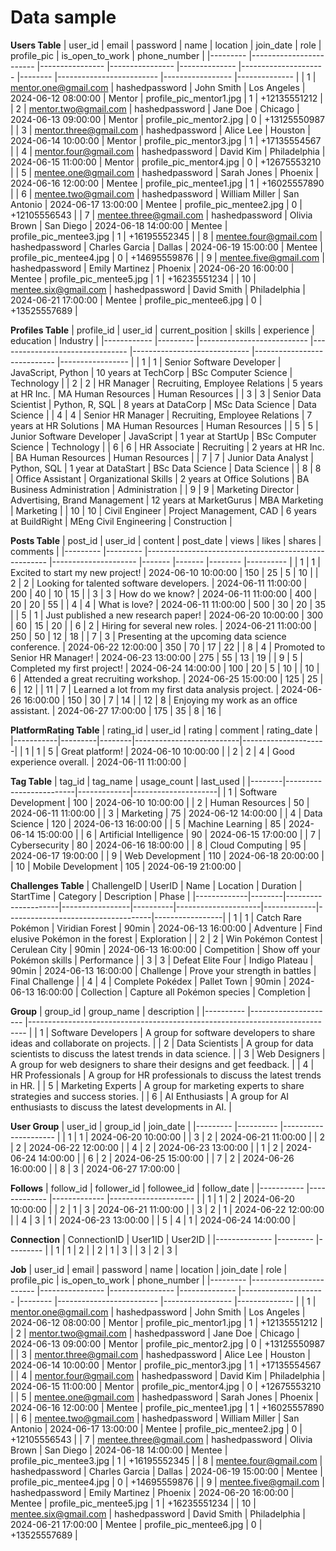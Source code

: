 # Data sample
**Users Table**
| user_id 	| email                  	| password       	| name           	| location     	| join_date           	| role   	| profile_pic             	| is_open_to_work 	| phone_number 	|
|---------	|------------------------	|----------------	|----------------	|--------------	|---------------------	|--------	|-------------------------	|-----------------	|--------------	|
| 1       	| mentor.one@gmail.com   	| hashedpassword 	| John Smith     	| Los Angeles  	| 2024-06-12 08:00:00 	| Mentor 	| profile_pic_mentor1.jpg 	| 1               	| +12135551212 	|
| 2       	| mentor.two@gmail.com   	| hashedpassword 	| Jane Doe       	| Chicago      	| 2024-06-13 09:00:00 	| Mentor 	| profile_pic_mentor2.jpg 	| 0               	| +13125550987 	|
| 3       	| mentor.three@gmail.com 	| hashedpassword 	| Alice Lee      	| Houston      	| 2024-06-14 10:00:00 	| Mentor 	| profile_pic_mentor3.jpg 	| 1               	| +17135554567 	|
| 4       	| mentor.four@gmail.com  	| hashedpassword 	| David Kim      	| Philadelphia 	| 2024-06-15 11:00:00 	| Mentor 	| profile_pic_mentor4.jpg 	| 0               	| +12675553210 	|
| 5       	| mentee.one@gmail.com   	| hashedpassword 	| Sarah Jones    	| Phoenix      	| 2024-06-16 12:00:00 	| Mentee 	| profile_pic_mentee1.jpg 	| 1               	| +16025557890 	|
| 6       	| mentee.two@gmail.com   	| hashedpassword 	| William Miller 	| San Antonio  	| 2024-06-17 13:00:00 	| Mentee 	| profile_pic_mentee2.jpg 	| 0               	| +12105556543 	|
| 7       	| mentee.three@gmail.com 	| hashedpassword 	| Olivia Brown   	| San Diego    	| 2024-06-18 14:00:00 	| Mentee 	| profile_pic_mentee3.jpg 	| 1               	| +16195552345 	|
| 8       	| mentee.four@gmail.com  	| hashedpassword 	| Charles Garcia 	| Dallas       	| 2024-06-19 15:00:00 	| Mentee 	| profile_pic_mentee4.jpg 	| 0               	| +14695559876 	|
| 9       	| mentee.five@gmail.com  	| hashedpassword 	| Emily Martinez 	| Phoenix      	| 2024-06-20 16:00:00 	| Mentee 	| profile_pic_mentee5.jpg 	| 1               	| +16235551234 	|
| 10      	| mentee.six@gmail.com   	| hashedpassword 	| David Smith    	| Philadelphia 	| 2024-06-21 17:00:00 	| Mentee 	| profile_pic_mentee6.jpg 	| 0               	| +13525557689 	|

**Profiles Table**
| profile_id 	| user_id 	| current_position          	| skills                         	| experience                  	| education                  	| Industry        	|
|------------	|---------	|---------------------------	|--------------------------------	|-----------------------------	|----------------------------	|-----------------	|
| 1          	| 1       	| Senior Software Developer 	| JavaScript, Python             	| 10 years at TechCorp        	| BSc Computer Science       	| Technology      	|
| 2          	| 2       	| HR Manager                	| Recruiting, Employee Relations 	| 5 years at HR Inc.          	| MA Human Resources         	| Human Resources 	|
| 3          	| 3       	| Senior Data Scientist     	| Python, R, SQL                 	| 8 years at DataCorp         	| MSc Data Science           	| Data Science    	|
| 4          	| 4       	| Senior HR Manager         	| Recruiting, Employee Relations 	| 7 years at HR Solutions     	| MA Human Resources         	| Human Resources 	|
| 5          	| 5       	| Junior Software Developer 	| JavaScript                     	| 1 year at StartUp           	| BSc Computer Science       	| Technology      	|
| 6          	| 6       	| HR Associate              	| Recruiting                     	| 2 years at HR Inc.          	| BA Human Resources         	| Human Resources 	|
| 7          	| 7       	| Junior Data Analyst       	| Python, SQL                    	| 1 year at DataStart         	| BSc Data Science           	| Data Science    	|
| 8          	| 8       	| Office Assistant          	| Organizational Skills          	| 2 years at Office Solutions 	| BA Business Administration 	| Administration  	|
| 9          	| 9       	| Marketing Director        	| Advertising, Brand Management  	| 12 years at MarketGurus     	| MBA Marketing              	| Marketing       	|
| 10         	| 10      	| Civil Engineer            	| Project Management, CAD        	| 6 years at BuildRight       	| MEng Civil Engineering     	| Construction    	|

**Posts Table**
| post_id 	| user_id 	| content                                             	| post_date           	| views 	| likes 	| shares 	| comments 	|
|---------	|---------	|-----------------------------------------------------	|---------------------	|-------	|-------	|--------	|----------	|
| 1       	| 1       	| Excited to start my new project!                    	| 2024-06-10 10:00:00 	| 150   	| 25    	| 5      	| 10       	|
| 2       	| 2       	| Looking for talented software developers.           	| 2024-06-11 11:00:00 	| 200   	| 40    	| 10     	| 15       	|
| 3       	| 3       	| How do we know?                                     	| 2024-06-11 11:00:00 	| 400   	| 20    	| 20     	| 55       	|
| 4       	| 4       	| What is love?                                       	| 2024-06-11 11:00:00 	| 500   	| 30    	| 20     	| 35       	|
| 5       	| 1       	| Just published a new research paper!                	| 2024-06-20 10:00:00 	| 300   	| 60    	| 15     	| 20       	|
| 6       	| 2       	| Hiring for several new roles.                       	| 2024-06-21 11:00:00 	| 250   	| 50    	| 12     	| 18       	|
| 7       	| 3       	| Presenting at the upcoming data science conference. 	| 2024-06-22 12:00:00 	| 350   	| 70    	| 17     	| 22       	|
| 8       	| 4       	| Promoted to Senior HR Manager!                      	| 2024-06-23 13:00:00 	| 275   	| 55    	| 13     	| 19       	|
| 9       	| 5       	| Completed my first project!                         	| 2024-06-24 14:00:00 	| 100   	| 20    	| 5      	| 10       	|
| 10      	| 6       	| Attended a great recruiting workshop.               	| 2024-06-25 15:00:00 	| 125   	| 25    	| 6      	| 12       	|
| 11      	| 7       	| Learned a lot from my first data analysis project.  	| 2024-06-26 16:00:00 	| 150   	| 30    	| 7      	| 14       	|
| 12      	| 8       	| Enjoying my work as an office assistant.            	| 2024-06-27 17:00:00 	| 175   	| 35    	| 8      	| 16       	|

**PlatformRating Table**
| rating_id | user_id | rating | comment                  | rating_date         |
|-----------|---------|--------|--------------------------|---------------------|
| 1         | 1       | 5      | Great platform!          | 2024-06-10 10:00:00 |
| 2         | 2       | 4      | Good experience overall. | 2024-06-11 11:00:00 |

**Tag Table**
| tag_id | tag_name                | usage_count | last_used           |
|--------|-------------------------|-------------|---------------------|
| 1      | Software Development    | 100         | 2024-06-10 10:00:00 |
| 2      | Human Resources         | 50          | 2024-06-11 11:00:00 |
| 3      | Marketing               | 75          | 2024-06-12 14:00:00 |
| 4      | Data Science            | 120         | 2024-06-13 16:00:00 |
| 5      | Machine Learning        | 85          | 2024-06-14 15:00:00 |
| 6      | Artificial Intelligence | 90          | 2024-06-15 17:00:00 |
| 7      | Cybersecurity           | 80          | 2024-06-16 18:00:00 |
| 8      | Cloud Computing         | 95          | 2024-06-17 19:00:00 |
| 9      | Web Development         | 110         | 2024-06-18 20:00:00 |
| 10     | Mobile Development      | 105         | 2024-06-19 21:00:00 |

**Challenges Table**
| ChallengeID | UserID | Name                | Location        | Duration | StartTime           | Category    | Description                        | Phase           |
|-------------|--------|---------------------|-----------------|----------|---------------------|-------------|------------------------------------|-----------------|
| 1           | 1      | Catch Rare Pokémon  | Viridian Forest | 90min    | 2024-06-13 16:00:00 | Adventure   | Find elusive Pokémon in the forest | Exploration     |
| 2           | 2      | Win Pokémon Contest | Cerulean City   | 90min    | 2024-06-13 16:00:00 | Competition | Show off your Pokémon skills       | Performance     |
| 3           | 3      | Defeat Elite Four   | Indigo Plateau  | 90min    | 2024-06-13 16:00:00 | Challenge   | Prove your strength in battles     | Final Challenge |
| 4           | 4      | Complete Pokédex    | Pallet Town     | 90min    | 2024-06-13 16:00:00 | Collection  | Capture all Pokémon species        | Completion      |

**Group**
| group_id 	| group_name          	| description                                                                 	|
|----------	|---------------------	|-----------------------------------------------------------------------------	|
| 1        	| Software Developers 	| A group for software developers to share ideas and collaborate on projects. 	|
| 2        	| Data Scientists     	| A group for data scientists to discuss the latest trends in data science.   	|
| 3        	| Web Designers       	| A group for web designers to share their designs and get feedback.          	|
| 4        	| HR Professionals    	| A group for HR professionals to discuss the latest trends in HR.            	|
| 5        	| Marketing Experts   	| A group for marketing experts to share strategies and success stories.      	|
| 6        	| AI Enthusiasts      	| A group for AI enthusiasts to discuss the latest developments in AI.        	|

**User Group**
| user_id 	| group_id 	| join_date           	|
|---------	|----------	|---------------------	|
| 1       	| 1        	| 2024-06-20 10:00:00 	|
| 3       	| 2        	| 2024-06-21 11:00:00 	|
| 2       	| 2        	| 2024-06-22 12:00:00 	|
| 4       	| 2        	| 2024-06-23 13:00:00 	|
| 1       	| 2        	| 2024-06-24 14:00:00 	|
| 6       	| 2        	| 2024-06-25 15:00:00 	|
| 7       	| 2        	| 2024-06-26 16:00:00 	|
| 8       	| 3        	| 2024-06-27 17:00:00 	|

**Follows**
| follow_id 	| follower_id 	| followee_id 	| follow_date         	|
|-----------	|-------------	|-------------	|---------------------	|
| 1         	| 1           	| 2           	| 2024-06-20 10:00:00 	|
| 2         	| 1           	| 3           	| 2024-06-21 11:00:00 	|
| 3         	| 2           	| 1           	| 2024-06-22 12:00:00 	|
| 4         	| 3           	| 1           	| 2024-06-23 13:00:00 	|
| 5         	| 4           	| 1           	| 2024-06-24 14:00:00 	|

**Connection**
| ConnectionID 	| User1ID 	| User2ID 	|
|--------------	|---------	|---------	|
| 1            	| 1       	| 2       	|
| 2            	| 1       	| 3       	|
| 3            	| 2       	| 3       	|

**Job**
| user_id 	| email                  	| password       	| name           	| location     	| join_date           	| role   	| profile_pic             	| is_open_to_work 	| phone_number 	|
|---------	|------------------------	|----------------	|----------------	|--------------	|---------------------	|--------	|-------------------------	|-----------------	|--------------	|
| 1       	| mentor.one@gmail.com   	| hashedpassword 	| John Smith     	| Los Angeles  	| 2024-06-12 08:00:00 	| Mentor 	| profile_pic_mentor1.jpg 	| 1               	| +12135551212 	|
| 2       	| mentor.two@gmail.com   	| hashedpassword 	| Jane Doe       	| Chicago      	| 2024-06-13 09:00:00 	| Mentor 	| profile_pic_mentor2.jpg 	| 0               	| +13125550987 	|
| 3       	| mentor.three@gmail.com 	| hashedpassword 	| Alice Lee      	| Houston      	| 2024-06-14 10:00:00 	| Mentor 	| profile_pic_mentor3.jpg 	| 1               	| +17135554567 	|
| 4       	| mentor.four@gmail.com  	| hashedpassword 	| David Kim      	| Philadelphia 	| 2024-06-15 11:00:00 	| Mentor 	| profile_pic_mentor4.jpg 	| 0               	| +12675553210 	|
| 5       	| mentee.one@gmail.com   	| hashedpassword 	| Sarah Jones    	| Phoenix      	| 2024-06-16 12:00:00 	| Mentee 	| profile_pic_mentee1.jpg 	| 1               	| +16025557890 	|
| 6       	| mentee.two@gmail.com   	| hashedpassword 	| William Miller 	| San Antonio  	| 2024-06-17 13:00:00 	| Mentee 	| profile_pic_mentee2.jpg 	| 0               	| +12105556543 	|
| 7       	| mentee.three@gmail.com 	| hashedpassword 	| Olivia Brown   	| San Diego    	| 2024-06-18 14:00:00 	| Mentee 	| profile_pic_mentee3.jpg 	| 1               	| +16195552345 	|
| 8       	| mentee.four@gmail.com  	| hashedpassword 	| Charles Garcia 	| Dallas       	| 2024-06-19 15:00:00 	| Mentee 	| profile_pic_mentee4.jpg 	| 0               	| +14695559876 	|
| 9       	| mentee.five@gmail.com  	| hashedpassword 	| Emily Martinez 	| Phoenix      	| 2024-06-20 16:00:00 	| Mentee 	| profile_pic_mentee5.jpg 	| 1               	| +16235551234 	|
| 10      	| mentee.six@gmail.com   	| hashedpassword 	| David Smith    	| Philadelphia 	| 2024-06-21 17:00:00 	| Mentee 	| profile_pic_mentee6.jpg 	| 0               	| +13525557689 	|

